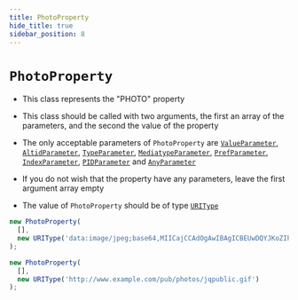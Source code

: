 ```yaml
---
title: PhotoProperty
hide_title: true
sidebar_position: 8
---
```


# `PhotoProperty`

* This class represents the "PHOTO" property

* This class should be called with two arguments, the first an array of the parameters, and the second the value of the property

* The only acceptable parameters of ```PhotoProperty``` are [`ValueParameter`](/documentation/parameters/ValueParameter), [`AltidParameter`](/documentation/parameters/altidparameter), [`TypeParameter`](/documentation/parameters/typeparameter), [`MediatypeParameter`](/documentation/parameters/mediatypeparameter), [`PrefParameter`](/documentation/parameters/prefparameter), [`IndexParameter`](/documentation/parameters/indexparameter), [`PIDParameter`](/documentation/parameters/pidparameter) and [`AnyParameter`](/documentation/parameters/anyparameter)

* If you do not wish that the property have any parameters, leave the first argument array empty

* The value of ```PhotoProperty``` should be of type [`URIType`](/documentation/values/uritype)

```js
new PhotoProperty(
  [],
  new URIType('data:image/jpeg;base64,MIICajCCAdOgAwIBAgICBEUwDQYJKoZIhvAQEEBQAwdzELMAkGA1UEBhMCVVMxLDAqBgNVBAoTI05ldHNjYXBlIENvbW11bmljYXRpb25zIENvcnBvcmF0aW9uMRwwGgYDVQQLExNJbmZvcm1hdGlvbiBTeXN0')
);

new PhotoProperty(
  [],
  new URIType('http://www.example.com/pub/photos/jqpublic.gif')
);
```

